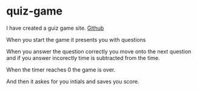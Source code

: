 # quiz-game

I have created a guiz game site.
[Github]( https://latifah2022.github.io/quiz-game/)

When you start the game it presents you with questions

When you answer the question correctly you move onto the next question and if you answer incorectly time is subtracted from the time.

When the timer reaches 0 the game is over. 

And then it askes for you intials and saves you score.
